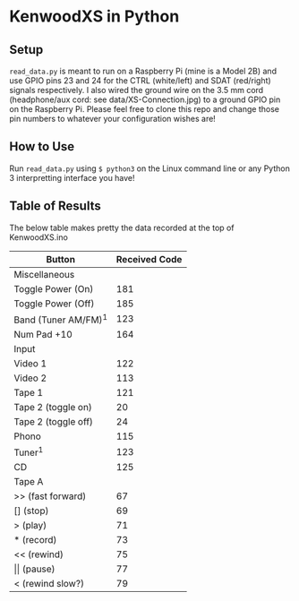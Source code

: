 # KenwoodXS in Python

## Setup 

`read_data.py` is meant to run on a Raspberry Pi (mine is a Model 2B) and use GPIO pins 23 and 24 for the CTRL (white/left) and SDAT (red/right) signals respectively. I also wired the ground wire on the 3.5 mm cord (headphone/aux cord: see data/XS-Connection.jpg) to a ground GPIO pin on the Raspberry Pi. Please feel free to clone this repo and change those pin numbers to whatever your configuration wishes are!

## How to Use

Run `read_data.py` using `$ python3` on the Linux command line or any Python 3 interpretting interface you have!

## Table of Results

The below table makes pretty the data recorded at the top of KenwoodXS.ino

| Button | Received Code |
| --- | --- |
| Miscellaneous |
| Toggle Power (On) | 181 |
| Toggle Power (Off) | 185 |
| Band (Tuner AM/FM)<sup>1</sup> | 123 |
| Num Pad +10 | 164 |
| Input |
| Video 1 | 122 |
| Video 2 | 113 |
| Tape 1 | 121 |
| Tape 2 (toggle on) | 20 |
| Tape 2 (toggle off) | 24 |
| Phono | 115 |
| Tuner<sup>1</sup> | 123 |
| CD | 125 |
| Tape A |
| >> (fast forward) | 67 |
| [] (stop) | 69 |
| > (play) | 71 |
| * (record) | 73 |
| << (rewind) | 75 |
| \|\| (pause) | 77 |
| < (rewind slow?) | 79 |

